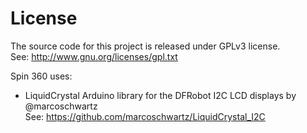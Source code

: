 # License

The source code for this project is released under GPLv3 license.  
See: http://www.gnu.org/licenses/gpl.txt

Spin 360 uses:

  * LiquidCrystal Arduino library for the DFRobot I2C LCD displays by @marcoschwartz  
  See: https://github.com/marcoschwartz/LiquidCrystal_I2C
